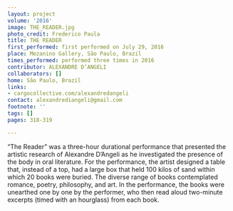 ```yaml
---
layout: project
volume: '2016'
image: THE_READER.jpg
photo_credit: Frederico Paula
title: THE READER
first_performed: first performed on July 29, 2016
place: Mezanino Gallery, São Paulo, Brazil
times_performed: performed three times in 2016
contributor: ALEXANDRE D’ANGELI
collaborators: []
home: São Paulo, Brazil
links:
- cargocollective.com/alexandredangeli
contact: alexandrediangeli@gmail.com
footnote: ''
tags: []
pages: 318-319

---
```


“The Reader” was a three-hour durational performance that presented the artistic research of Alexandre D’Angeli as he investigated the presence of the body in oral literature. For the performance, the artist designed a table that, instead of a top, had a large box that held 100 kilos of sand within which 20 books were buried. The diverse range of books contemplated romance, poetry, philosophy, and art. In the performance, the books were unearthed one by one by the performer, who then read aloud two-minute excerpts (timed with an hourglass) from each book.
